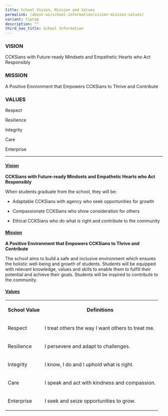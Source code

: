 ```yaml
---
title: School Vision, Mission and Values
permalink: /about-us/school-information/vision-mission-values/
variant: tiptap
description: ""
third_nav_title: School Information
---
```

<h3><strong>VISION</strong></h3>
<p>CCKSians with Future-ready Mindsets and Empathetic Hearts who Act Responsibly</p>
<h3><strong>MISSION</strong></h3>
<p>A Positive Environment that Empowers CCKSians to Thrive and Contribute</p>
<h3><strong>VALUES</strong></h3>
<p>Respect</p>
<p>Resilience</p>
<p>Integrity</p>
<p>Care</p>
<p>Enterprise</p>
<p></p>
<hr>
<h4><strong><u>Vision</u></strong></h4>
<p><strong>CCKSians with Future-ready Mindsets and Empathetic Hearts who Act Responsibly</strong>
</p>
<p>When students graduate from the school, they will be:</p>
<ul data-tight="true" class="tight">
<li>
<p>Adaptable CCKSians with agency who seek opportunities for growth</p>
</li>
<li>
<p>Compassionate CCKSians who show consideration for others</p>
</li>
<li>
<p>Ethical CCKSians who do what is right and contribute to the community</p>
</li>
</ul>
<h4><strong><u>Mission</u></strong></h4>
<p><strong>A Positive Environment that Empowers CCKSians to Thrive and Contribute</strong>
</p>
<p>The school aims to build a safe and inclusive environment which ensures
the holistic well-being and growth of students. Students will be equipped
with relevant knowledge, values and skills to enable them to fulfill their
potential and achieve their goals. Students will be inspired to contribute
to the community.</p>
<h4><strong><u>Values</u></strong></h4>
<table style="minWidth: 50px">
<colgroup>
<col>
<col>
</colgroup>
<tbody>
<tr>
<th rowspan="1" colspan="1">
<p>School Value</p>
</th>
<th rowspan="1" colspan="1">
<p>Definitions</p>
</th>
</tr>
<tr>
<td rowspan="1" colspan="1">
<p>Respect</p>
</td>
<td rowspan="1" colspan="1">
<p>I treat others the way I want others to treat me.</p>
</td>
</tr>
<tr>
<td rowspan="1" colspan="1">
<p>Resilience</p>
</td>
<td rowspan="1" colspan="1">
<p>I persevere and adapt to challenges.</p>
</td>
</tr>
<tr>
<td rowspan="1" colspan="1">
<p>Integrity</p>
</td>
<td rowspan="1" colspan="1">
<p>I know, I do and I uphold what is right.</p>
</td>
</tr>
<tr>
<td rowspan="1" colspan="1">
<p>Care</p>
</td>
<td rowspan="1" colspan="1">
<p>I speak and act with kindness and compassion.</p>
</td>
</tr>
<tr>
<td rowspan="1" colspan="1">
<p>Enterprise</p>
</td>
<td rowspan="1" colspan="1">
<p>I seek and seize opportunities to grow.</p>
</td>
</tr>
</tbody>
</table>
<p></p>
<p></p>
<p></p>
<p></p>
<p></p>